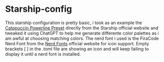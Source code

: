 # Starship-config
This starship configuration is pretty basic, i took as an example the [Catppuccin Powerline Preset](https://starship.rs/presets/catppuccin-powerline) directly from the Starship official website and tweaked it using ChatGPT to help me generate differente color palettes as i am awful at choosing matching colors.
The nerd font i used is the FiraCode Nerd Font from the [Nerd Fonts](https://www.nerdfonts.com/font-downloads) official website for icon support.
Empty brackets [ ] in the .toml file are showing an icon and will keep failing to display it until a nerd font is installed.